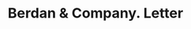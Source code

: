 ---
doi: 10.7916/D8WM2RJB
date_other: '1908'
date_other_textual: '1908'
form: correspondence
genre:
- Letters (correspondence)
name:
- Berdan & Company
object_in_context_url: https://biggert.cul.columbia.edu/items/view/ave_biggert_01326
subject_hierarchical_geographic:
- Toledo, Ohio, United States
subject_name:
- Berdan & Company
title: Berdan & Company. Letter
sort_title: Berdan & Company. Letter
call_number: ave_biggert_01326
coordinates:
- 41.66555555555556,-83.57527777777777
pid: ave_biggert_01326
identifiers: ave_biggert_01326
permalink: /biggert/ave_biggert_01326/
layout: iiif-image-page
---